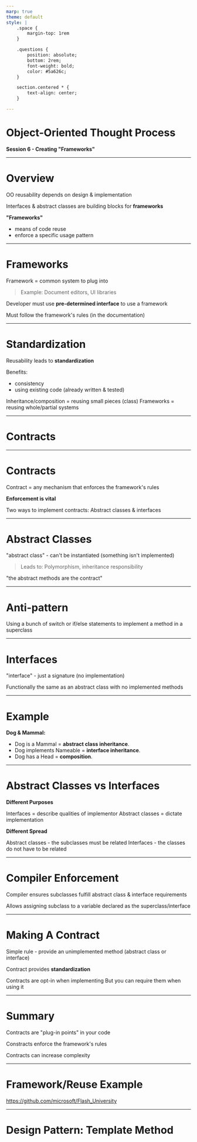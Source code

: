 ```yaml
---
marp: true
theme: default
style: |
    .space {
        margin-top: 1rem
    }

    .questions {
        position: absolute;
        bottom: 2rem;
        font-weight: bold;
        color: #5a626c;
    }

    section.centered * {
        text-align: center;
    }

---
```


<!-- _class: invert -->
<!-- _footer: '**Covers Chapter 8: "Frameworks and Reuse: Designing with Interfaces and Abstract Classes"' -->

# Object-Oriented Thought Process
**Session 6 - Creating "Frameworks"**

<!-- notes
-->

---

# Overview

OO reusability depends on design & implementation

Interfaces & abstract classes are building blocks for **frameworks**

**"Frameworks"**
- means of code reuse
- enforce a specific usage pattern

<!-- notes
-->

---

# Frameworks

Framework = common system to plug into
> Example: Document editors, UI libraries

<div class="space" />

Developer must use **pre-determined interface** to use a framework

Must follow the framework's rules (in the documentation)

<!-- notes
    Word processing framework includes:
        Creating docs, opening docs, saving, copy/cut/paste, searching, etc
-->

---

# Standardization

Reusability leads to **standardization**

Benefits:
- consistency
- using existing code (already written & tested)

<div class="space" />

Inheritance/composition = reusing small pieces (class)
Frameworks = reusing whole/partial systems


<!-- notes
-->

---

<!-- _class: centered invert -->

# Contracts

<!-- notes
    framework's purpose is to provide contracts to plug into
-->
---

# Contracts

Contract = any mechanism that enforces the framework's rules

**Enforcement is vital**

<div class="space" />

Two ways to implement contracts: Abstract classes & interfaces

<!-- notes
    contract is widely used in many areas, each meaning something slightly different
-->

---

# Abstract Classes

"abstract class" - can't be instantiated (something isn't implemented)

> Leads to: Polymorphism, inheritance responsibility

<div class="space" />

"the abstract methods are the contract"

<!-- notes
    Ex Shape class - draw abstract method
    "if you ask someone to draw a shape, their first question would be 'what kind of shape?'"
-->

---

<!-- _class: centered -->

# Anti-pattern

Using a bunch of switch or if/else statements to implement a method in a superclass

<!-- notes
    Rather should make the method abstract & implement it via subclassing
-->

---

# Interfaces

"interface" - just a signature (no implementation)

Functionally the same as an abstract class with no implemented methods


<!-- notes
    "interface" is widely used, and can mean different things depending on the context

    functionally the same as abstract class (w/no implmented methods),
    but different use case/meaning

    interfaces partially exist because of single inheritance 
-->

---

# Example

**Dog & Mammal:**
- Dog is a Mammal = **abstract class inheritance**.
- Dog implements Nameable = **interface inheritance**.
- Dog has a Head = **composition**.


<!-- notes
-->

---

# Abstract Classes vs Interfaces

**Different Purposes**

Interfaces = describe qualities of implementor
Abstract classes = dictate implementation

<div class="space" />

**Different Spread**

Abstract classes - the subclasses must be related
Interfaces - the classes do not have to be related

<!-- notes
    (spread) Not just abstract classes, but any strict/class inheritance
-->

---

# Compiler Enforcement

Compiler ensures subclasses fulfill abstract class & interface requirements

Allows assigning subclass to a variable declared as the superclass/interface

<!-- notes
-->

---

# Making A Contract

Simple rule - provide an unimplemented method (abstract class or interface)

<div class="space"/>

Contract provides **standardization**

Contracts are opt-in when implementing
But you can require them when using it


<!-- notes
-->

---

# Summary

Contracts are "plug-in points" in your code

Constracts enforce the framework's rules 

Contracts can increase complexity

<!-- notes
-->

---

<!-- _class: centered invert -->

# Framework/Reuse Example
https://github.com/microsoft/Flash_University

<!-- notes
-->


---

<!-- _class: centered invert -->
<!-- _footer: 'Example at https://github.com/microsoft/Flash_University/tree/main/Design_Patterns/Template Method' -->

# Design Pattern: Template Method

<!-- notes
-->

